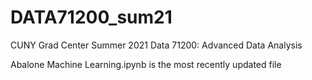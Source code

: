 # DATA71200_sum21
CUNY Grad Center Summer 2021 Data 71200: Advanced Data Analysis

Abalone Machine Learning.ipynb is the most recently updated file
